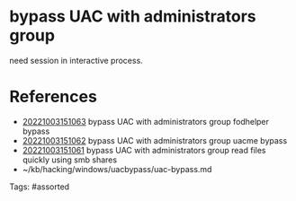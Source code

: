 # bypass UAC with administrators group
need session in interactive process.

# References
- [20221003151063](/zet/20221003151063/) bypass UAC with administrators group fodhelper bypass
- [20221003151062](/zet/20221003151062/) bypass UAC with administrators group uacme bypass
- [20221003151061](/zet/20221003151061/) bypass UAC with administrators group read files quickly using smb shares
- ~/kb/hacking/windows/uacbypass/uac-bypass.md

Tags:
    #assorted

